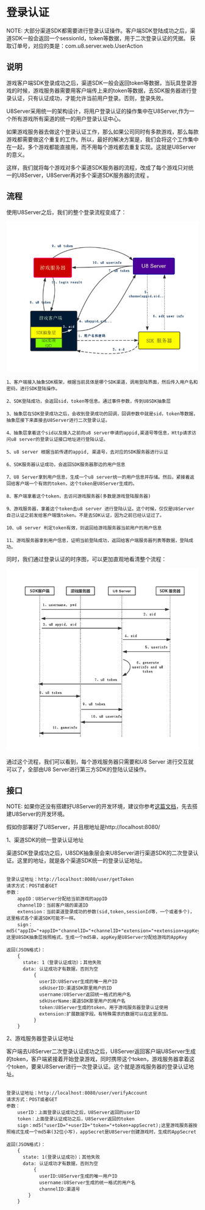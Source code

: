 登录认证
==========

NOTE: 大部分渠道SDK都需要进行登录认证操作。客户端SDK登陆成功之后，渠道SDK一般会返回一个sessionId，token等数据，用于二次登录认证的凭据。
获取订单号，对应的类是：com.u8.server.web.UserAction

说明
----------

游戏客户端SDK登录成功之后，渠道SDK一般会返回token等数据，当玩具登录游戏的时候，游戏服务器需要用客户端传上来的token等数据，去SDK服务器进行登录认证，只有认证成功，才能允许当前用户登录。否则，登录失败。

U8Server采用统一的架构设计，将用户登录认证的操作集中在U8Server,作为一个所有游戏所有渠道的统一的用户登录认证中心。

如果游戏服务器去做这个登录认证工作，那么如果公司同时有多款游戏，那么每款游戏都需要做这个重复的工作。所以，最好的解决方案是，我们会将这个工作集中在一起，多个游戏都能直接用，而不用每个游戏都去重复实现。这就是U8Server的意义。

这样，我们就将每个游戏对多个渠道SDK服务器的流程，改成了每个游戏只对统一的U8Server，U8Server再对多个渠道SDK服务器的流程 。

流程
----------

使用U8Server之后，我们的整个登录流程变成了：

![](images/login.jpg)

```
1、客户端接入抽象SDK框架，根据当前具体是哪个SDK渠道，调用登陆界面，然后传入用户名和密码，进行SDK登陆操作。

2、SDK登陆成功，会返回sid，token等信息。通过事件参数，传到U8SDK抽象层

3、抽象层在SDK登录成功之后，会收到登录成功的回调，回调参数中就是sid，token等数据，抽象层接下来直接去U8Server进行二次登录认证。

4、抽象层拿着这个sid以及接入之前向u8 server申请的appid,渠道号等信息，Http请求访问u8 server的登录认证接口地址进行登陆认证。

5、u8 server 根据当前传递的appid, 渠道号，去对应的SDK服务器进行认证

6、SDK服务器认证成功，会返回SDK服务器那边的用户信息

7、U8 Server拿到用户信息，生成一个u8 server统一的用户信息并存储。然后，紧接着返回给客户端一个有效的token，这个token是U8Server生成的。

8、客户端拿着这个token，去访问游戏服务器(多数是游戏登陆服务器)

9、游戏服务器，拿着这个token去u8 server 进行登陆认证。这个时候，仅仅是U8Server自己认证之前发给客户端饿token。不是去SDK认证，因为之前已经认证过了。

10、u8 server 判定token有效，则返回给游戏服务器当前用户的用户信息

11、游戏服务器拿到用户信息，证明当前登陆成功，返回给客户端服务器列表等数据，登陆成功。

```

同时，我们通过登录认证的时序图，可以更加直观地看清整个流程：

![](images/login2.png)

通过这个流程，我们可以看到，每个游戏服务器只需要和U8 Server 进行交互就可以了，全部由U8 Server进行第三方SDK的登陆认证操作。


接口
----------

NOTE: 如果你还没有搭建好U8Server的开发环境，建议你参考[这篇文档](u8server_setup.md)，先去搭建U8Server的开发环境。

假如你部署好了U8Server，并且根地址是http://localhost:8080/

1、渠道SDK的统一登录认证地址

渠道SDK登录成功之后，U8SDK抽象层会来U8Server进行渠道SDK的二次登录认证。这里的地址，就是各个渠道SDK统一的登录认证地址。

```

登录认证地址：http://localhost:8080/user/getToken
请求方式：POST或者GET
参数：
	appID：U8Server分配给当前游戏的appID
	channelID：当前客户端的渠道ID
	extension：当前渠道登录成功的参数(sid,token,sessionId等，一个或者多个)，这里格式各个渠道SDK可能不一样。
	sign：md5("appID="+appID+"channelID="+channelID+"extension="+extension+appKey);这里U8SDK抽象层按照格式，生成一个md5串，appKey是U8Server分配给游戏的AppKey

返回(JSON格式)：
	{ 
	  state: 1（登录认证成功）；其他失败
	  data: 认证成功才有数据，否则为空
	  	  {
	  	  	userID:U8Server生成的唯一用户ID
	  	  	sdkUserID:渠道SDK那里用户的ID
	  	  	username:U8Server返回统一格式的用户名
	  	  	sdkUserName:渠道SDK那里用户的用户名
	  	  	token:U8Server生成的token，用于游戏服务器登录认证使用
	  	  	extension:扩展数据字段。有特殊需求的数据可以在这里添加。
	  	  }
	}
```

2、游戏服务器登录认证地址

客户端去U8Server二次登录认证成功之后，U8Server返回客户端U8Server生成的token，客户端紧接着开始登录游戏，同时携带这个token，游戏服务器拿着这个token，要来U8Server进行一次登录认证。这个就是游戏服务器的登录认证地址。

```

登录认证地址：http://localhost:8080/user/verifyAccount
请求方式：POST或者GET
参数：
	userID：上面登录认证成功之后，U8Server返回的userID
	token：上面登录认证成功之后，U8Server返回的token
	sign：md5("userID="+userID+"token="+token+appSecret);这里游戏服务器按照格式生成一个md5串(32位小写)，appSecret是U8Server创建游戏时，生成的AppSecret

返回(JSON格式)：
	{
	  state: 1(登录认证成功)；其他失败
	  data: 认证成功才有数据，否则为空
	      {
	      	userID:U8Server生成的唯一用户ID
	      	username:U8Server生成的统一格式的用户名
            channelID:渠道号
	  	}
	}

```










